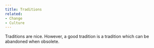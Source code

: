 ```yaml
---
title: Traditions
related:
- Change
- Culture
---
```


Traditions are nice.
However, a good tradition is a tradition which can be abandoned when obsolete.
